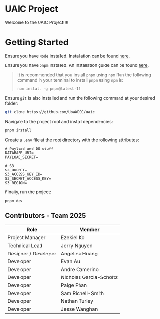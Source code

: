 # UAIC Project
Welcome to the UAIC Project!!!!

# Getting Started

Ensure you have `Node` installed. Installation can be found [here](https://nodejs.org/en/download).

Ensure you have `pnpm` installed. An installation guide can be found [here](https://pnpm.io/installation).

> It is recommended that you install `pnpm` using `npm`
> Run the following command in your terminal to install `pnpm` using `npm` is:
>
> `npm install -g pnpm@latest-10`

Ensure `git` is also installed and run the following command at your desired folder:

```bash
git clone https://github.com/UoaWDCC/uaic
```

Navigate to the project root and install dependencies:

```bash
pnpm install
```

Create a `.env` file at the root directory with the following attributes:

```
# Payload and DB stuff
DATABASE_URI=
PAYLOAD_SECRET=

# S3
S3_BUCKET=
S3_ACCESS_KEY_ID=
S3_SECRET_ACCESS_KEY=
S3_REGION=
```

Finally, run the project:

```
pnpm dev
```

## Contributors - Team 2025

| Role             | Member                      |
| ---------------- | --------------------------- |
| Project Manager  | Ezekiel Ko                  |
| Technical Lead   | Jerry Nguyen                |
| Designer / Developer| Angelica Huang           
| Developer        | Evan Au                     |
| Developer        | Andre Camerino |
| Developer        | Nicholas Garcia-Scholtz |
| Developer        | Paige Phan |
| Developer        | Sam Richell-Smith           |
| Developer        | Nathan Turley               |
| Developer        | Jesse Wanghan |
